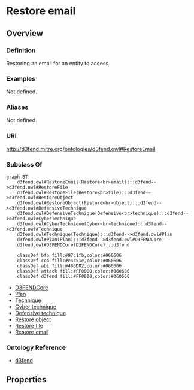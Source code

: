 # Restore email

## Overview

### Definition
Restoring an email for an entity to access.

### Examples
Not defined.

### Aliases
Not defined.

### URI
http://d3fend.mitre.org/ontologies/d3fend.owl#RestoreEmail

### Subclass Of
```mermaid
graph BT
    d3fend.owl#RestoreEmail(Restore<br>email):::d3fend-->d3fend.owl#RestoreFile
    d3fend.owl#RestoreFile(Restore<br>file):::d3fend-->d3fend.owl#RestoreObject
    d3fend.owl#RestoreObject(Restore<br>object):::d3fend-->d3fend.owl#DefensiveTechnique
    d3fend.owl#DefensiveTechnique(Defensive<br>technique):::d3fend-->d3fend.owl#CyberTechnique
    d3fend.owl#CyberTechnique(Cyber<br>technique):::d3fend-->d3fend.owl#Technique
    d3fend.owl#Technique(Technique):::d3fend-->d3fend.owl#Plan
    d3fend.owl#Plan(Plan):::d3fend-->d3fend.owl#D3FENDCore
    d3fend.owl#D3FENDCore(D3FENDCore):::d3fend
    
    classDef bfo fill:#97c1fb,color:#060606
    classDef cco fill:#e4c51e,color:#060606
    classDef abi fill:#48DD82,color:#060606
    classDef attack fill:#FF0000,color:#060606
    classDef d3fend fill:#FF0000,color:#060606
```

- [D3FENDCore](/docs/ontology/reference/model/D3FENDCore/D3FENDCore.md)
- [Plan](/docs/ontology/reference/model/D3FENDCore/Plan/Plan.md)
- [Technique](/docs/ontology/reference/model/D3FENDCore/Plan/Technique/Technique.md)
- [Cyber technique](/docs/ontology/reference/model/D3FENDCore/Plan/Technique/Cyber%20technique/Cyber%20technique.md)
- [Defensive technique](/docs/ontology/reference/model/D3FENDCore/Plan/Technique/Cyber%20technique/Defensive%20technique/Defensive%20technique.md)
- [Restore object](/docs/ontology/reference/model/D3FENDCore/Plan/Technique/Cyber%20technique/Defensive%20technique/Restore%20object/Restore%20object.md)
- [Restore file](/docs/ontology/reference/model/D3FENDCore/Plan/Technique/Cyber%20technique/Defensive%20technique/Restore%20object/Restore%20file/Restore%20file.md)
- [Restore email](/docs/ontology/reference/model/D3FENDCore/Plan/Technique/Cyber%20technique/Defensive%20technique/Restore%20object/Restore%20file/Restore%20email/Restore%20email.md)


### Ontology Reference
- [d3fend](http://d3fend.mitre.org/ontologies/d3fend.owl#)

## Properties
